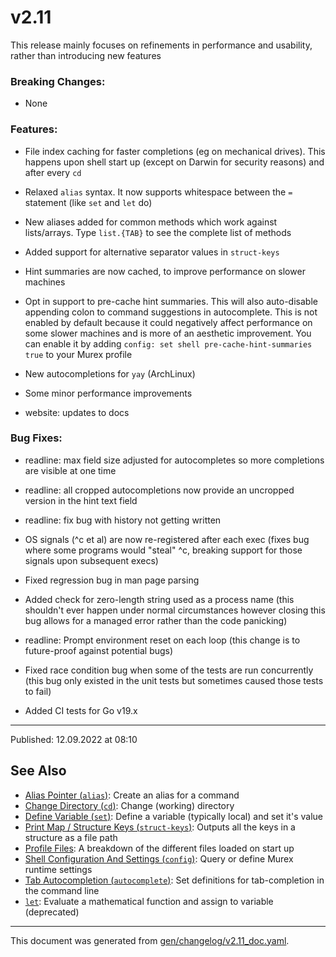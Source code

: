 # v2.11

This release mainly focuses on refinements in performance and usability, rather than introducing new features

### Breaking Changes:

* None

### Features:

* File index caching for faster completions (eg on mechanical drives). This happens upon shell start up (except on Darwin for security reasons) and after every `cd`

* Relaxed `alias` syntax. It now supports whitespace between the `=` statement (like `set` and `let` do)

* New aliases added for common methods which work against lists/arrays. Type `list.{TAB}` to see the complete list of methods

* Added support for alternative separator values in `struct-keys`

* Hint summaries are now cached, to improve performance on slower machines

* Opt in support to pre-cache hint summaries. This will also auto-disable appending colon to command suggestions in autocomplete. This is not enabled by default because it could negatively affect performance on some slower machines and is more of an aesthetic improvement. You can enable it by adding `config: set shell pre-cache-hint-summaries true` to your Murex profile

* New autocompletions for `yay` (ArchLinux)

* Some minor performance improvements

* website: updates to docs

### Bug Fixes:

* readline: max field size adjusted for autocompletes so more completions are visible at one time

* readline: all cropped autocompletions now provide an uncropped version in the hint text field

* readline: fix bug with history not getting written

* OS signals (^c et al) are now re-registered after each exec (fixes bug where some programs would "steal" ^c, breaking support for those signals upon subsequent execs)

* Fixed regression bug in man page parsing

* Added check for zero-length string used as a process name (this shouldn't ever happen under normal circumstances however closing this bug allows for a managed error rather than the code panicking)

* readline: Prompt environment reset on each loop (this change is to future-proof against potential bugs)

* Fixed race condition bug when some of the tests are run concurrently (this bug only existed in the unit tests but sometimes caused those tests to fail)

* Added CI tests for Go v19.x

<hr>

Published: 12.09.2022 at 08:10

## See Also

* [Alias Pointer (`alias`)](../commands/alias.md):
  Create an alias for a command
* [Change Directory (`cd`)](../commands/cd.md):
  Change (working) directory
* [Define Variable (`set`)](../commands/set.md):
  Define a variable (typically local) and set it's value
* [Print Map / Structure Keys (`struct-keys`)](../commands/struct-keys.md):
  Outputs all the keys in a structure as a file path
* [Profile Files](../user-guide/profile.md):
  A breakdown of the different files loaded on start up
* [Shell Configuration And Settings (`config`)](../commands/config.md):
  Query or define Murex runtime settings
* [Tab Autocompletion (`autocomplete`)](../commands/autocomplete.md):
  Set definitions for tab-completion in the command line
* [`let`](../commands/let.md):
  Evaluate a mathematical function and assign to variable (deprecated)

<hr/>

This document was generated from [gen/changelog/v2.11_doc.yaml](https://github.com/lmorg/murex/blob/master/gen/changelog/v2.11_doc.yaml).